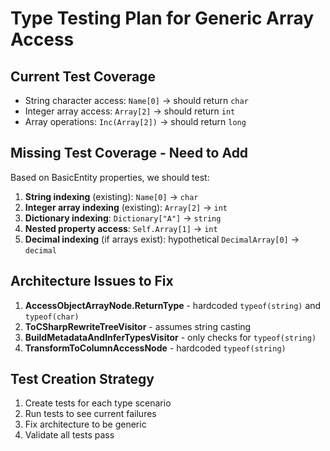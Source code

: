 # Type Testing Plan for Generic Array Access

## Current Test Coverage
- String character access: `Name[0]` -> should return `char`
- Integer array access: `Array[2]` -> should return `int`
- Array operations: `Inc(Array[2])` -> should return `long`

## Missing Test Coverage - Need to Add
Based on BasicEntity properties, we should test:
1. **String indexing** (existing): `Name[0]` -> `char`
2. **Integer array indexing** (existing): `Array[2]` -> `int`
3. **Dictionary indexing**: `Dictionary["A"]` -> `string`
4. **Nested property access**: `Self.Array[1]` -> `int`
5. **Decimal indexing** (if arrays exist): hypothetical `DecimalArray[0]` -> `decimal`

## Architecture Issues to Fix
1. **AccessObjectArrayNode.ReturnType** - hardcoded `typeof(string)` and `typeof(char)`
2. **ToCSharpRewriteTreeVisitor** - assumes string casting
3. **BuildMetadataAndInferTypesVisitor** - only checks for `typeof(string)`
4. **TransformToColumnAccessNode** - hardcoded `typeof(string)`

## Test Creation Strategy
1. Create tests for each type scenario
2. Run tests to see current failures
3. Fix architecture to be generic
4. Validate all tests pass